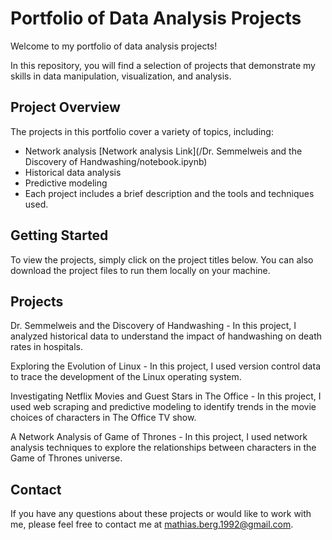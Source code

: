 # Portfolio of Data Analysis Projects
Welcome to my portfolio of data analysis projects!

In this repository, you will find a selection of projects that demonstrate my skills in data manipulation, visualization, and analysis.

## Project Overview
The projects in this portfolio cover a variety of topics, including:

* Network analysis [Network analysis Link](/Dr. Semmelweis and the Discovery of Handwashing/notebook.ipynb)
* Historical data analysis
* Predictive modeling
* Each project includes a brief description and the tools and techniques used.

## Getting Started
To view the projects, simply click on the project titles below. You can also download the project files to run them locally on your machine.

## Projects
Dr. Semmelweis and the Discovery of Handwashing - In this project, I analyzed historical data to understand the impact of handwashing on death rates in hospitals.

Exploring the Evolution of Linux - In this project, I used version control data to trace the development of the Linux operating system.

Investigating Netflix Movies and Guest Stars in The Office - In this project, I used web scraping and predictive modeling to identify trends in the movie choices of characters in The Office TV show.

A Network Analysis of Game of Thrones - In this project, I used network analysis techniques to explore the relationships between characters in the Game of Thrones universe.

## Contact
If you have any questions about these projects or would like to work with me, please feel free to contact me at mathias.berg.1992@gmail.com.
